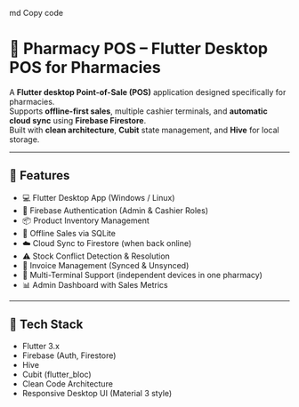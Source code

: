 
md
Copy code
# 💊 Pharmacy POS – Flutter Desktop POS for Pharmacies

A **Flutter desktop Point-of-Sale (POS)** application designed specifically for pharmacies.  
Supports **offline-first sales**, multiple cashier terminals, and **automatic cloud sync** using **Firebase Firestore**.  
Built with **clean architecture**, **Cubit** state management, and **Hive** for local storage.

---

## 🚀 Features

- 💻 Flutter Desktop App (Windows / Linux)
- 🔐 Firebase Authentication (Admin & Cashier Roles)
- 📦 Product Inventory Management
- 📴 Offline Sales via SQLite
- ☁️ Cloud Sync to Firestore (when back online)
- ⚠ Stock Conflict Detection & Resolution
- 🧾 Invoice Management (Synced & Unsynced)
- 👥 Multi-Terminal Support (independent devices in one pharmacy)
- 📊 Admin Dashboard with Sales Metrics

---

## 🧱 Tech Stack

- Flutter 3.x
- Firebase (Auth, Firestore)
- Hive
- Cubit (flutter_bloc)
- Clean Code Architecture 
- Responsive Desktop UI (Material 3 style)
